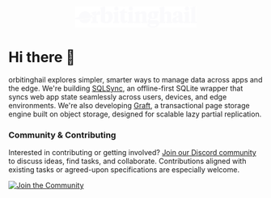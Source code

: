 <div align="center">
  <a href="https://sqlsync.dev">
    <picture>
      <source width="240" alt="Orbitinghail" media="(prefers-color-scheme: light)" srcset="orbitinghail-light.svg" />
      <source width="240" alt="Orbitinghail" media="(prefers-color-scheme: dark)" srcset="orbitinghail-dark.svg" />
      <img width="240" alt="Orbitinghail" src="orbitinghail-dark.svg" />
    </picture>
  </a>
</div>

# Hi there 👋

orbitinghail explores simpler, smarter ways to manage data across apps and the edge. We're building [SQLSync], an offline-first SQLite wrapper that syncs web app state seamlessly across users, devices, and edge environments. We're also developing [Graft], a transactional page storage engine built on object storage, designed for scalable lazy partial replication.

### Community & Contributing

Interested in contributing or getting involved? [Join our Discord community][discord] to discuss ideas, find tasks, and collaborate. Contributions aligned with existing tasks or agreed-upon specifications are especially welcome.

[![Join the Community](https://discordapp.com/api/guilds/1149205110262595634/widget.png?style=banner2)][discord]


[SQLSync]: https://github.com/orbitinghail/sqlsync
[Graft]: https://github.com/orbitinghail/graft
[discord]: https://discord.gg/etFk2N9nzC
